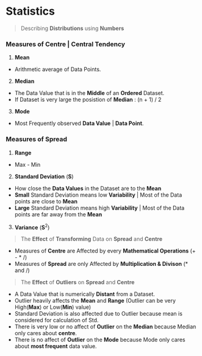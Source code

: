 # Statistics


> Describing **Distributions** using **Numbers**

### Measures of Centre | Central Tendency

1. **Mean** 
- Arithmetic average of Data Points.

2. **Median**  
- The Data Value that is in the **Middle** of an **Ordered** Dataset.
- If Dataset is very large the posistion of **Median** : (n + 1) / 2

3. **Mode** 
- Most Frequently observed **Data Value** | **Data Point**.

### Measures of Spread

1. **Range**
- Max - Min

2. **Standard Deviation** (**S**)
- How close the **Data Values** in the Dataset are to the **Mean**
- **Small** Standard Deviation means low **Variability** | Most of the Data points are close to **Mean**
- **Large** Standard Deviation means high **Variability** | Most of the Data points are far away from the **Mean**

3. **Variance** (**S**<sup>2</sup>)

> The **Effect** of **Transforming** Data on **Spread** and **Centre**

- Measures of **Centre** are Affected by every **Mathematical Operations** (+ - * /)
- Measures of **Spread** are only Affected by **Multiplication & Divison** (* and /)

> The **Effect** of **Outliers** on **Spread** and **Centre**

-  A Data Value that is numerically **Distant** from a Dataset.
-  Outlier heavily affects the **Mean** and **Range** (Outlier can be very High(**Max**) or Low(**Min**) value)
-  Standard Deviation is also affected due to Outlier because mean is considered for calculation of Std.
-  There is very low or no affect of **Outlier** on the **Median** because Median only cares about **centre**.
-  There is no affect of **Outlier** on the **Mode** because Mode only cares about **most frequent** data value.
